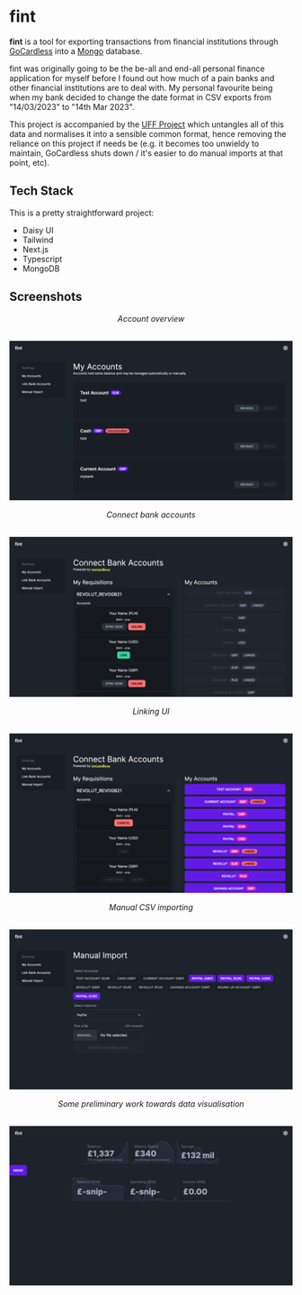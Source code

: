 # fint

**fint** is a tool for exporting transactions from financial institutions through [GoCardless](https://gocardless.com/) into a [Mongo](https://www.mongodb.com/) database.

fint was originally going to be the be-all and end-all personal finance application for myself before I found out how much of a pain banks and other financial institutions are to deal with. My personal favourite being when my bank decided to change the date format in CSV exports from "14/03/2023" to "14th Mar 2023".

This project is accompanied by the [UFF Project](https://git.is.horse/izzy/uff-project) which untangles all of this data and normalises it into a sensible common format, hence removing the reliance on this project if needs be (e.g. it becomes too unwieldy to maintain, GoCardless shuts down / it's easier to do manual imports at that point, etc).

## Tech Stack

This is a pretty straightforward project:

- Daisy UI
- Tailwind
- Next.js
- Typescript
- MongoDB

## Screenshots

<div align="center"><em>Account overview</em></div><br>

![Account overview](./assets/1.png)

<div align="center"><em>Connect bank accounts</em></div><br>

![Connect bank accounts](./assets/2.png)

<div align="center"><em>Linking UI</em></div><br>

![Linking UI](./assets/3.png)

<div align="center"><em>Manual CSV importing</em></div><br>

![Manual CSV importing](./assets/4.png)

<div align="center"><em>Some preliminary work towards data visualisation</em></div><br>

![Some preliminary work towards data visualisation](./assets/5.png)
